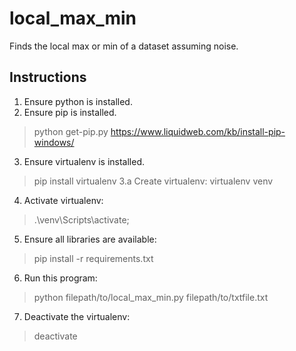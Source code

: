 # local_max_min

Finds the local max or min of a dataset assuming noise.

## Instructions

1. Ensure python is installed.
2. Ensure pip is installed. 
> python get-pip.py
> <https://www.liquidweb.com/kb/install-pip-windows/>
3. Ensure virtualenv is installed. 
> pip install virtualenv
3.a Create virtualenv: 
> virtualenv venv
4. Activate virtualenv: 
> .\venv\Scripts\activate; 
5. Ensure all libraries are available: 
> pip install -r requirements.txt
6. Run this program: 
> python filepath/to/local_max_min.py filepath/to/txtfile.txt
7. Deactivate the virtualenv: 
> deactivate